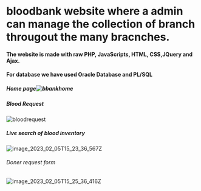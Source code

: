# bloodbank website where a admin can manage the collection of branch througout the many bracnches.
#### The website is made with raw PHP, JavaScripts, HTML, CSS,JQuery and Ajax.
#### For database we have used Oracle Database and PL/SQL

##### Home page![bbankhome](https://user-images.githubusercontent.com/74812296/216828302-e461a438-bea6-4292-b709-63a7105ffb8b.png)

##### Blood Request
![bloodrequest](https://user-images.githubusercontent.com/74812296/216828351-b0f527a8-6039-4cbe-8280-85511d82ed63.png)

##### Live search of blood inventory

![image_2023_02_05T15_23_36_567Z](https://user-images.githubusercontent.com/74812296/216828384-9f65b173-e2eb-4450-bc4a-5adff81791e8.png)

###### Doner request form
![image_2023_02_05T15_25_36_416Z](https://user-images.githubusercontent.com/74812296/216828415-848e7f83-65cb-42f9-9ac3-485869b62e66.png)
